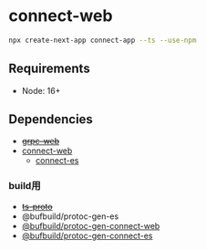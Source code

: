 # connect-web

```sh
npx create-next-app connect-app --ts --use-npm
```

## Requirements
- Node: 16+

## Dependencies
- ~~[grpc-web](https://github.com/grpc/grpc-web)~~
- [connect-web](https://www.npmjs.com/package/@bufbuild/connect-web)
  - [connect-es](https://github.com/bufbuild/connect-es)
### build用
- ~~[ts-proto](https://github.com/stephenh/ts-proto)~~
- @bufbuild/protoc-gen-es
- [@bufbuild/protoc-gen-connect-web](https://github.com/bufbuild/connect-es/tree/main/packages/protoc-gen-connect-web)
- [@bufbuild/protoc-gen-connect-es](https://github.com/bufbuild/connect-es/tree/main/packages/protoc-gen-connect-es)

